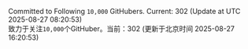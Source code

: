 Committed to Following `10,000` GitHubers. Current: <!-- FOLLOWING_COUNT -->302<!-- FOLLOWING_COUNT --> (Update at UTC <!-- LAST_UPDATED -->2025-08-27 08:20:53<!-- LAST_UPDATED -->)<br>
致力于关注`10,000`个GitHuber。当前：<!-- FOLLOWING_COUNT -->302<!-- FOLLOWING_COUNT --> (更新于北京时间 <!-- LAST_UPDATED_CST -->2025-08-27 16:20:53<!-- LAST_UPDATED_CST -->)
